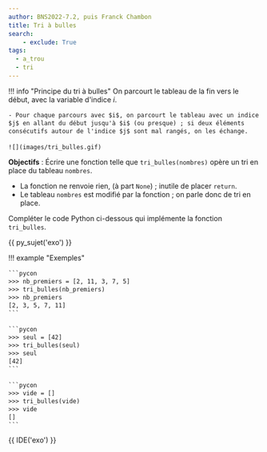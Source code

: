 ```yaml
---
author: BNS2022-7.2, puis Franck Chambon
title: Tri à bulles
search:
    - exclude: True
tags:
  - a_trou
  - tri
---
```

!!! info "Principe du tri à bulles"
    On parcourt le tableau de la fin vers le début, avec la variable d'indice $i$.

    - Pour chaque parcours avec $i$, on parcourt le tableau avec un indice $j$ en allant du début jusqu'à $i$ (ou presque) ; si deux éléments consécutifs autour de l'indice $j$ sont mal rangés, on les échange.

    ![](images/tri_bulles.gif)


**Objectifs** : Écrire une fonction telle que `tri_bulles(nombres)` opère un tri en place du tableau `nombres`.

- La fonction ne renvoie rien, (à part `None`) ; inutile de placer `return`.
- Le tableau `nombres` est modifié par la fonction ; on parle donc de tri en place.

Compléter le code Python ci-dessous qui implémente la fonction `tri_bulles`.

{{ py_sujet('exo') }}

!!! example "Exemples"

    ```pycon
    >>> nb_premiers = [2, 11, 3, 7, 5]
    >>> tri_bulles(nb_premiers)
    >>> nb_premiers
    [2, 3, 5, 7, 11]
    ```

    ```pycon
    >>> seul = [42]
    >>> tri_bulles(seul)
    >>> seul
    [42]
    ```

    ```pycon
    >>> vide = []
    >>> tri_bulles(vide)
    >>> vide
    []
    ```


{{ IDE('exo') }}
